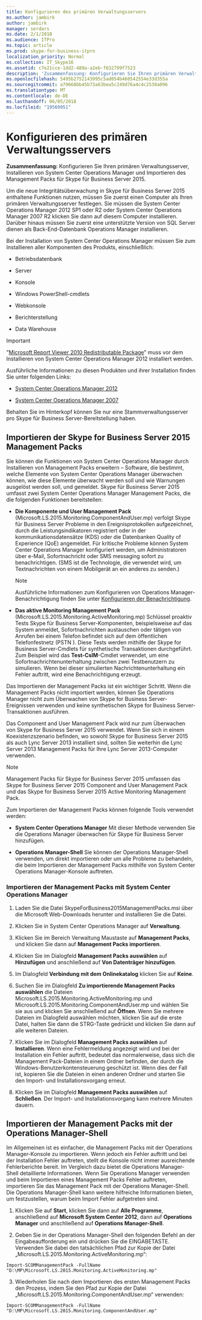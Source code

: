 ```yaml
---
title: Konfigurieren des primären Verwaltungsservers
ms.author: jambirk
author: jambirk
manager: serdars
ms.date: 2/1/2018
ms.audience: ITPro
ms.topic: article
ms.prod: skype-for-business-itpro
localization_priority: Normal
ms.collection: IT_Skype16
ms.assetid: c7e21cce-1dd2-489a-a2eb-f632799f7523
description: 'Zusammenfassung: Konfigurieren Sie Ihren primären Verwaltungsserver, Installieren von System Center Operations Manager und Importieren des Management Packs für Skype für Business Server 2015.'
ms.openlocfilehash: 5495b2752143995c5ad054b460542554e33d355a
ms.sourcegitcommit: a79668bb45b73a63bea5c249d76a4c4c2530a096
ms.translationtype: MT
ms.contentlocale: de-DE
ms.lasthandoff: 06/05/2018
ms.locfileid: "19569951"
---
```

# <a name="configure-the-primary-management-server"></a>Konfigurieren des primären Verwaltungsservers
 
**Zusammenfassung:** Konfigurieren Sie Ihren primären Verwaltungsserver, Installieren von System Center Operations Manager und Importieren des Management Packs für Skype für Business Server 2015.
  
Um die neue Integritätsüberwachung in Skype für Business Server 2015 enthaltene Funktionen nutzen, müssen Sie zuerst einen Computer als Ihren primären Verwaltungsserver festlegen. Sie müssen die System Center Operations Manager 2012 SP1 oder R2 oder System Center Operations Manager 2007 R2 klicken Sie dann auf diesem Computer installieren. Darüber hinaus müssen Sie zuerst eine unterstützte Version von SQL Server dienen als Back-End-Datenbank Operations Manager installieren.
  
Bei der Installation von System Center Operations Manager müssen Sie zum Installieren aller Komponenten des Produkts, einschließlich:
  
- Betriebsdatenbank
    
- Server
    
- Konsole
    
- Windows PowerShell-cmdlets
    
- Webkonsole
    
- Berichterstellung
    
- Data Warehouse
    
> [!IMPORTANT]
> "[Microsoft Report Viewer 2010 Redistributable Package](https://www.microsoft.com/en-us/download/details.aspx?id=6442)" muss vor dem Installieren von System Center Operations Manager 2012 installiert werden. 
  
Ausführliche Informationen zu diesen Produkten und ihrer Installation finden Sie unter folgenden Links:
  
- [System Center Operations Manager 2012](https://go.microsoft.com/fwlink/p/?linkid=257527)
    
- [System Center Operations Manager 2007](https://technet.microsoft.com/en-us/library/bb735860.aspx)
    
Behalten Sie im Hinterkopf können Sie nur eine Stammverwaltungsserver pro Skype für Business Server-Bereitstellung haben.
  
## <a name="importing-the-skype-for-business-server-2015-management-packs"></a>Importieren der Skype for Business Server 2015 Management Packs

Sie können die Funktionen von System Center Operations Manager durch Installieren von Management Packs erweitern – Software, die bestimmt, welche Elemente von System Center Operations Manager überwachen können, wie diese Elemente überwacht werden soll und wie Warnungen ausgelöst werden soll, und gemeldet. Skype für Business Server 2015 umfasst zwei System Center Operations Manager Management Packs, die die folgenden Funktionen bereitstellen:
  
- **Die Komponente und User Management Pack** (Microsoft.LS.2015.Monitoring.ComponentAndUser.mp) verfolgt Skype für Business Server Probleme in den Ereignisprotokollen aufgezeichnet, durch die Leistungsindikatoren registriert oder in der kommunikationsdatensätze (KDS) oder die Datenbanken Quality of Experience (QoE) angemeldet. Für kritische Probleme können System Center Operations Manager konfiguriert werden, um Administratoren über e-Mail, Sofortnachricht oder SMS messaging sofort zu benachrichtigen. (SMS ist die Technologie, die verwendet wird, um Textnachrichten von einem Mobilgerät an ein anderes zu senden.)
    
    > [!NOTE]
    >  Ausführliche Informationen zum Konfigurieren von Operations Manager-Benachrichtigung finden Sie unter [Konfigurieren der Benachrichtigung](http://go.microsoft.com/fwlink/p/?LinkID=268785&amp;amp;clcid=0x409). 
  
- **Das aktive Monitoring Management Pack** (Microsoft.LS.2015.Monitoring.ActiveMonitoring.mp) Schlüssel proaktiv Tests Skype für Business Server-Komponenten, beispielsweise auf das System anmeldet, Sofortnachrichten austauschen oder tätigen von Anrufen bei einem Telefon befindet sich auf dem öffentlichen Telefonfestnetz (PSTN ). Diese Tests werden mithilfe der Skype for Business Server-Cmdlets für synthetische Transaktionen durchgeführt. Zum Beispiel wird das **Test-CsIM**-Cmdlet verwendet, um eine Sofortnachrichtenunterhaltung zwischen zwei Testbenutzern zu simulieren. Wenn bei dieser simulierten Nachrichtenunterhaltung ein Fehler auftritt, wird eine Benachrichtigung erzeugt.
    
Das Importieren der Management Packs ist ein wichtiger Schritt. Wenn die Management Packs nicht importiert werden, können Sie Operations Manager nicht zum Überwachen von Skype for Business Server-Ereignissen verwenden und keine synthetischen Skype for Business Server-Transaktionen ausführen. 
  
Das Component and User Management Pack wird nur zum Überwachen von Skype for Business Server 2015 verwendet. Wenn Sie sich in einem Koexistenzszenario befinden, wo sowohl Skype for Business Server 2015 als auch Lync Server 2013 installiert sind, sollten Sie weiterhin die Lync Server 2013 Management Packs für Ihre Lync Server 2013-Computer verwenden.
  
> [!NOTE]
> Management Packs für Skype for Business Server 2015 umfassen das Skype for Business Server 2015 Component and User Management Pack und das Skype for Business Server 2015 Active Monitoring Management Pack. 
  
Zum Importieren der Management Packs können folgende Tools verwendet werden:
  
- **System Center Operations Manager** Mit dieser Methode verwenden Sie die Operations Manager überwachen für Skype für Business Server hinzufügen.
    
- **Operations Manager-Shell** Sie können der Operations Manager-Shell verwenden, um direkt importieren oder um alle Probleme zu behandeln, die beim Importieren der Management Packs mithilfe von System Center Operations Manager-Konsole auftreten.
    
### <a name="importing-the-management-packs-by-using-system-center-operations-manager"></a>Importieren der Management Packs mit System Center Operations Manager

1. Laden Sie die Datei SkypeForBusiness2015ManagementPacks.msi über die Microsoft Web-Downloads herunter und installieren Sie die Datei.
    
2. Klicken Sie in System Center Operations Manager auf **Verwaltung**.
    
3. Klicken Sie im Bereich Verwaltung Maustaste auf **Management Packs**, und klicken Sie dann auf **Management Packs importieren**.
    
4. Klicken Sie im Dialogfeld **Management Packs auswählen** auf **Hinzufügen** und anschließend auf **Von Datenträger hinzufügen**.
    
5. Im Dialogfeld **Verbindung mit dem Onlinekatalog** klicken Sie auf **Keine**.
    
6. Suchen Sie im Dialogfeld **Zu importierende Management Packs auswählen** die Dateien Microsoft.LS.2015.Monitoring.ActiveMonitoring.mp und Microsoft.LS.2015.Monitoring.ComponentAndUser.mp und wählen Sie sie aus und klicken Sie anschließend auf **Öffnen**. Wenn Sie mehrere Dateien im Dialogfeld auswählen möchten, klicken Sie auf die erste Datei, halten Sie dann die STRG-Taste gedrückt und klicken Sie dann auf alle weiteren Dateien.
    
7. Klicken Sie im Dialogfeld **Management Packs auswählen** auf **Installieren**. Wenn eine Fehlermeldung angezeigt wird und bei der Installation ein Fehler auftritt, bedeutet das normalerweise, dass sich die Management Pack-Dateien in einem Ordner befinden, der durch die Windows-Benutzerkontensteuerung geschützt ist. Wenn dies der Fall ist, kopieren Sie die Dateien in einen anderen Ordner und starten Sie den Import- und Installationsvorgang erneut.
    
8. Klicken Sie im Dialogfeld **Management Packs auswählen** auf **Schließen**. Der Import- und Installationsvorgang kann mehrere Minuten dauern.
    
## <a name="importing-the-management-packs-by-using-the-operations-manager-shell"></a>Importieren der Management Packs mit der Operations Manager-Shell

Im Allgemeinen ist es einfacher, die Management Packs mit der Operations Manager-Konsole zu importieren. Wenn jedoch ein Fehler auftritt und bei der Installation Fehler auftreten, stellt die Konsole nicht immer ausreichende Fehlerberichte bereit. Im Vergleich dazu bietet die Operations Manager-Shell detaillierte Informationen. Wenn Sie Operations Manager verwenden und beim Importieren eines Management Packs Fehler auftreten, importieren Sie das Management Pack mit der Operations Manager-Shell. Die Operations Manager-Shell kann weitere hilfreiche Informationen bieten, um festzustellen, warum beim Import Fehler aufgetreten sind.
  
1. Klicken Sie auf **Start**, klicken Sie dann auf **Alle Programme**, anschließend auf **Microsoft System Center 2012**, dann auf **Operations Manager** und anschließend auf **Operations Manager-Shell**.
    
2. Geben Sie in der Operations Manager-Shell den folgenden Befehl an der Eingabeaufforderung ein und drücken Sie die EINGABETASTE. Verwenden Sie dabei den tatsächlichen Pfad zur Kopie der Datei „Microsoft.LS.2015.Monitoring.ActiveMonitoring.mp“:
    
  ```
  Import-SCOMManagementPack -FullName "D:\MP\Microsoft.LS.2015.Monitoring.ActiveMonitoring.mp"
  ```

3. Wiederholen Sie nach dem Importieren des ersten Management Packs den Prozess, indem Sie den Pfad zur Kopie der Datei „Microsoft.LS.2015.Monitoring.ComponentAndUser.mp“ verwenden:
    
  ```
  Import-SCOMManagementPack -FullName "D:\MP\Microsoft.LS.2015.Monitoring.ComponentAndUser.mp"
  ```